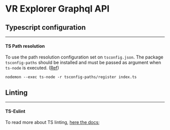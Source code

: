# VR Explorer Graphql API

## Typescript configuration
---
#### TS Path resolution
To use the path resolution configuration set on `tsconfig.json`. The package `tsconfig-paths` should be installed and must be passed as argument when `ts-node` is executed. ([Ref](https://www.npmjs.com/package/ts-node#loading-tsconfigjson))

```
nodemon --exec ts-node -r tsconfig-paths/register index.ts
```

## Linting
---
#### TS-Eslint
To read more about TS linting, [here the docs](https://github.com/typescript-eslint/typescript-eslint/tree/master/packages/eslint-plugin);